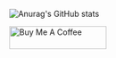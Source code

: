 ![Anurag's GitHub stats](https://github-readme-stats-sigma-five.vercel.app/api?username=daboynb&show_icons=true&theme=tokyonight)

<a href="https://www.buymeacoffee.com/daboynb" target="_blank"><img src="https://cdn.buymeacoffee.com/buttons/default-orange.png" alt="Buy Me A Coffee" height="41" width="174"></a>
